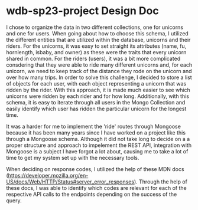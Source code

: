 # wdb-sp23-project Design Doc

I chose to organize the data in two different collections, one for unicorns and one for users.
When going about how to choose this schema, I utilized the different entities that are utilized within the database, unicorns and their riders.
For the unicorns, it was easy to set straight its attributes (name, fu, hornlength, isbaby, and owner) as these were the traits that every unicorn shared in common.
For the riders (users), it was a bit more complicated consdering that they were able to ride many different unicorns and, for each unicorn, we need to keep track of the distance they rode on the unicorn and over how many trips.
In order to solve this challenge, I decided to store a list of objects for each user, with each object representing a unicorn that was ridden by the rider.
With this approach, it is made much easier to see which unicorns were ridden by each rider and for how long.
Additionally, with this schema, it is easy to iterate through all users in the Mongo Collection and easily identify which user has ridden the particular unicorn for the longest time.


It was a harder for me to implement the 'ride' routes through Mongoose because it has been many years since I have worked on a project like this through a Mongoose schema.
Although it did not take long to decide on a a proper structure and approach to impelement the REST API, integration with Mongoose is a subject I have forgot a lot about, causing me to take a lot of time to get my system set up with the necessary tools.

When deciding on response codes, I utilized the help of these MDN docs (https://developer.mozilla.org/en-US/docs/Web/HTTP/Status#server_error_responses). 
Through the help of these docs, I was able to identify which codes are relevant for each of the respective API calls to the endpoints depending on the success of the query.
